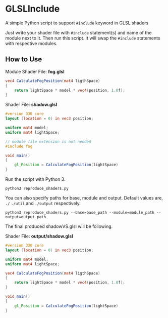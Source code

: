 # GLSLInclude
A simple Python script to support `#include` keyword in GLSL shaders

Just write your shader file with `#include` statement(s) and name of the module next to it. Then run this script. It will swap the `#include` statements with respective modules.
## How to Use

Module Shader File: **fog.glsl**
```glsl
vec4 CalculateFogPosition(mat4 ligthSpace)
{
    return lightSpace * model * vec4(position, 1.0f);
}
```

Shader File: **shadow.glsl**
```glsl
#version 330 core
layout (location = 0) in vec3 position;

uniform mat4 model;
uniform mat4 lightSpace;

// module file extension is not needed
#include fog 

void main()
{
    gl_Position = CalculateFogPosition(lightSpace)
}
```

Run the script with Python 3.

```shell
python3 reproduce_shaders.py
```
You can also specify paths for base, module and output. Default values are, `./` `./util` and `./output` respectively.

```shell
python3 reproduce_shaders.py --base=base_path --module=module_path --output=output_path
```

The final produced shadowVS.glsl will be following.

Shader File: **output/shadow.glsl**
```glsl
#version 330 core
layout (location = 0) in vec3 position;

uniform mat4 model;
uniform mat4 lightSpace;

vec4 CalculateFogPosition(mat4 ligthSpace)
{
    return lightSpace * model * vec4(position, 1.0f);
}

void main()
{
    gl_Position = CalculateFogPosition(lightSpace)
}
```
